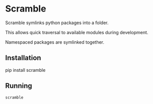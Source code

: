 Scramble
========

Scramble symlinks python packages into a folder.

This allows quick traversal to available modules during development.

Namespaced packages are symlinked together.

Installation
------------

pip install scramble


Running
-------

```
scramble
```

